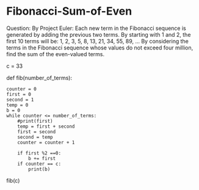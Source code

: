 # Fibonacci-Sum-of-Even
Question: By Project Euler:
Each new term in the Fibonacci sequence is generated by adding the previous two terms. By starting with 1 and 2, the first 10 terms will be:
1, 2, 3, 5, 8, 13, 21, 34, 55, 89, ...
By considering the terms in the Fibonacci sequence whose values do not exceed four million, find the sum of the even-valued terms.


c = 33

def fib(number_of_terms):

    counter = 0
    first = 0
    second = 1
    temp = 0
    b = 0
    while counter <= number_of_terms:
        #print(first)
        temp = first + second
        first = second
        second = temp
        counter = counter + 1

        if first %2 ==0:
            b += first
        if counter == c:
            print(b)
fib(c)
